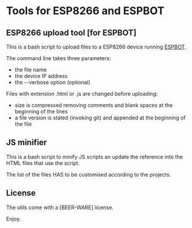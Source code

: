 # Tools for ESP8266 and ESPBOT

## ESP8266 upload tool [for ESPBOT]

This is a bash script to upload files to a ESP8266 device running [ESPBOT](https://github.com/quackmore/espbot_2.0).

The command line takes three parameters:

- the file name
- the device IP address
- the --verbose option (optional)

Files with extension .html or .js are changed before uploading:

- size is compressed removing comments and blank spaces at the beginning of the lines
- a file version is stated (invoking git) and appended at the beginning of the file

## JS minifier

This is a bash script to minify JS scripts an update the reference into the HTML files that use the script.

The list of the files HAS to be customised according to the projects.

## License

The utils come with a [BEER-WARE] license.

Enjoy.
